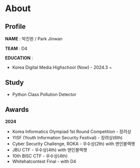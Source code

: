 # About

## Profile

**NAME** : 박진완 / Park Jinwan

**TEAM** : D4

**EDUCATION** :

- Korea Digital Media Highschool (Now) - 2024.3 ~

## Study

- Python Class Pollution Detector

## Awards

**2024**

- Korea Informatics Olympiad 1st Round Competition - 장려상
- YISF (Youth Information Security Festival) - 장려상(6th)
- Cyber Security Challenge, ROKA - 우수상(2th) with 맨인블랙햇
- JBU CTF - 우수상(4th) with 맨인블랙햇
- 10th BISC CTF - 우수상(4th)
- Whitehatcontest Final - with D4
